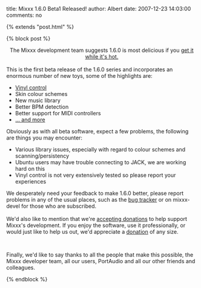 title: Mixxx 1.6.0 Beta1 Released!
author: Albert
date: 2007-12-23 14:03:00
comments: no

{% extends "post.html" %}

{% block post %}

<center><img alt="" border="0" src="{% static '/static/images/news/mixxx-pie.png' %}" id="BLOGGER_PHOTO_ID_5142001271828261202" />
<br />
The Mixxx development team suggests 1.6.0 is most delicious if you <a href="http://mixxx.sourceforge.net/download.php">get it while it's hot.</a>
<br />
<div style="text-align: left;"><br />
This is the first beta release of the 1.6.0 series and incorporates an enormous number of new toys, some of the highlights are:<br />
<ul><li><a href="http://www.youtube.com/watch?v=U2ZPSSXlK60">Vinyl control</a>
</li>
<li>Skin colour schemes</li>
<li>New music library</li>
<li>Better BPM detection</li>
<li>Better support for MIDI controllers</li>
<li><a href="http://mixxx.sourceforge.net/wiki/index.php/Roadmap#Changelog">... and more</a>
</li>
</ul>
Obviously as with all beta software, expect a few problems, the following are things you may encounter:<br />
<ul><li>Various library issues, especially with regard to colour schemes and scanning/persistency</li>
<li>Ubuntu users may have trouble connecting to JACK, we are working hard on this</li>
<li>Vinyl control is not very extensively tested so please report your experiences</li>
</ul>
We desperately need your feedback to make 1.6.0 better, please report problems in any of the usual places, such as the <a href="http://sourceforge.net/tracker/?group_id=47577&amp;atid=449891">bug tracker</a>
 or on mixxx-devel for those who are subscribed.<br />
<br />
We'd also like to mention that we're <a href="http://sourceforge.net/donate/index.php?group_id=47577">accepting donations</a>
 to help support Mixxx's development. If you enjoy the software, use it professionally, or would just like to help us out, we'd appreciate a <a href="http://sourceforge.net/donate/index.php?group_id=47577">donation</a>
 of any size.<br />
<br />
<a href="{% static '/static/images/news/mixxx-160beta1-release.png' %}" onblur="try {parent.deselectBloggerImageGracefully();} catch(e) {}"><img alt="" border="0" src="{% static '/static/images/news/mixxx-160beta1-release.png' %}" id="BLOGGER_PHOTO_ID_5147246312234371474" style="cursor: pointer; display: block; margin: 0px auto 10px; text-align: center;" />
</a>
<br />
Finally, we'd like to say thanks to all the people that make this possible, the Mixxx developer team, all our users, PortAudio and all our other friends and colleagues.</div>
</center>


{% endblock %}
